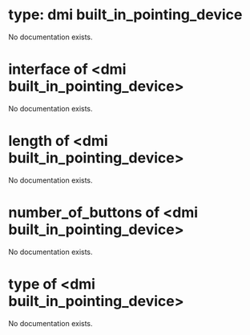 # type: dmi built_in_pointing_device

No documentation exists.

# interface of &lt;dmi built_in_pointing_device&gt;

No documentation exists.

# length of &lt;dmi built_in_pointing_device&gt;

No documentation exists.

# number_of_buttons of &lt;dmi built_in_pointing_device&gt;

No documentation exists.

# type of &lt;dmi built_in_pointing_device&gt;

No documentation exists.
